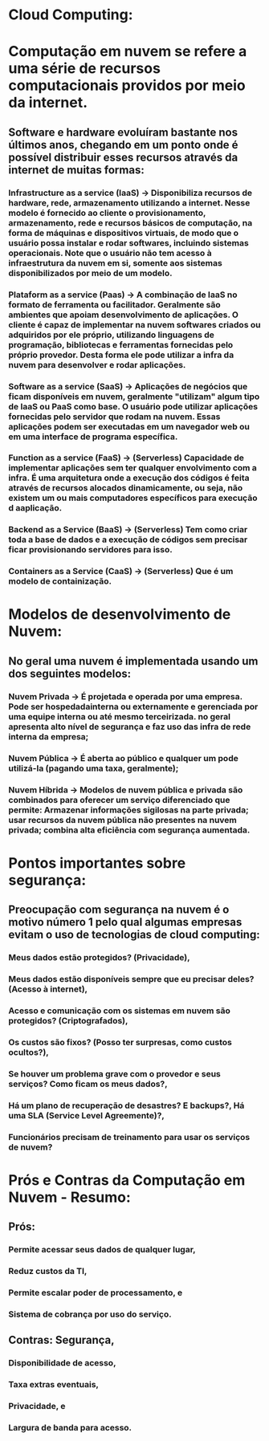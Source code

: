 # Cloud Computing:

# Computação em nuvem se refere a uma série de recursos computacionais providos por meio da internet.
## Software e hardware evoluíram bastante nos últimos anos, chegando em um ponto onde é possível distribuir esses recursos através da internet de muitas formas:

### Infrastructure as a service (IaaS) -> Disponibiliza recursos de hardware, rede, armazenamento utilizando a internet. Nesse modelo é fornecido ao cliente o provisionamento, armazenamento, rede e recursos básicos de computação, na forma de máquinas e dispositivos virtuais, de modo que o usuário possa instalar e rodar softwares, incluindo sistemas operacionais. Note que o usuário não tem acesso à infraestrutura da nuvem em si, somente aos sistemas disponibilizados por meio de um modelo.

### Plataform as a service (Paas) -> A combinação de IaaS no formato de ferramenta ou facilitador. Geralmente são ambientes que apoiam desenvolvimento de aplicações. O cliente é capaz de implementar na nuvem softwares criados ou adquiridos por ele próprio, utilizando linguagens de programação, bibliotecas e ferramentas fornecidas pelo próprio provedor. Desta forma ele pode utilizar a infra da nuvem para desenvolver e rodar aplicações.

### Software as a service (SaaS) -> Aplicações de negócios que ficam disponíveis em nuvem, geralmente "utilizam" algum tipo de IaaS ou PaaS como base. O usuário pode utilizar aplicações fornecidas pelo servidor que rodam na nuvem. Essas aplicações podem ser executadas em um navegador web ou em uma interface de programa específica.

### Function as a service (FaaS) -> (Serverless) Capacidade de implementar aplicações sem ter qualquer envolvimento com a infra. É uma arquitetura onde a execução dos códigos é feita através de recursos alocados dinamicamente, ou seja, não existem um ou mais computadores específicos para execução d aaplicação.

### Backend as a Service (BaaS)  -> (Serverless) Tem como criar toda a base de dados e a execução de códigos sem precisar ficar provisionando servidores para isso.

### Containers as a Service (CaaS) -> (Serverless) Que é um modelo de containização.


# Modelos de desenvolvimento de Nuvem:
## No geral uma nuvem é implementada usando um dos seguintes modelos:

### Nuvem Privada -> É projetada e operada por uma empresa. Pode ser hospedadainterna ou externamente e gerenciada por uma equipe interna ou até mesmo terceirizada. no geral apresenta alto nível de segurança e faz uso das infra de rede interna da empresa;

### Nuvem Pública -> É aberta ao público e qualquer um pode utilizá-la (pagando uma taxa, geralmente);

### Nuvem Híbrida -> Modelos de nuvem pública e privada são combinados para oferecer um serviço diferenciado que permite: Armazenar informações sigilosas na parte privada; usar recursos da nuvem pública não presentes na nuvem privada; combina alta eficiência com segurança aumentada.


# Pontos importantes sobre segurança:
## Preocupação com segurança na nuvem é o motivo número 1 pelo qual algumas empresas evitam o uso de tecnologias de cloud computing:
### Meus dados estão protegidos? (Privacidade),
### Meus dados estão disponíveis sempre que eu precisar deles? (Acesso à internet),
### Acesso e comunicação com os sistemas em nuvem são protegidos? (Criptografados),
### Os custos são fixos? (Posso ter surpresas, como custos ocultos?),
### Se houver um problema grave com o provedor e seus serviços? Como ficam os meus dados?,
### Há um plano de recuperação de desastres? E backups?, Há uma SLA (Service Level Agreemente)?,
### Funcionários precisam de treinamento para usar os serviços de nuvem?


# Prós e Contras da Computação em Nuvem - Resumo:
## Prós:
### Permite acessar seus dados de qualquer lugar,
### Reduz custos da TI,
### Permite escalar poder de processamento, e
### Sistema de cobrança por uso do serviço.

## Contras: Segurança,
### Disponibilidade de acesso,
### Taxa extras eventuais,
### Privacidade, e
### Largura de banda para acesso.

